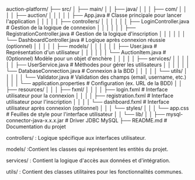 auction-platform/
├── src/
│   ├── main/
│   │   ├── java/
│   │   │   ├── com/
│   │   │   │   ├── auction/
│   │   │   │   │   ├── App.java                     # Classe principale pour lancer l'application
│   │   │   │   │   ├── controllers/
│   │   │   │   │   │   ├── LoginController.java     # Gestion de la logique de connexion
│   │   │   │   │   │   ├── RegistrationController.java  # Gestion de la logique d'inscription
│   │   │   │   │   │   └── DashboardController.java # Logique après connexion réussie (optionnel)
│   │   │   │   │   ├── models/
│   │   │   │   │   │   ├── User.java                # Représentation d'un utilisateur
│   │   │   │   │   │   └── AuctionItem.java         # (Optionnel) Modèle pour un objet d'enchère
│   │   │   │   │   ├── services/
│   │   │   │   │   │   ├── UserService.java         # Méthodes pour gérer les utilisateurs
│   │   │   │   │   │   └── DatabaseConnection.java  # Connexion à la BDD
│   │   │   │   │   └── utils/
│   │   │   │   │       └── Validator.java           # Validation des champs (email, username, etc.)
│   │   │   └── application.properties               # Configuration (ex. URL de la BDD)
│   │   ├── resources/
│   │   │   ├── fxml/
│   │   │   │   ├── login.fxml                       # Interface utilisateur pour la connexion
│   │   │   │   ├── registration.fxml                # Interface utilisateur pour l'inscription
│   │   │   │   └── dashboard.fxml                   # Interface utilisateur après connexion (optionnel)
│   │   │   └── styles/
│   │   │       └── app.css                          # Feuilles de style pour l'interface utilisateur
│   │   └── lib/
│   │       ├── mysql-connector-java-x.x.x.jar       # Driver JDBC MySQL
├── README.md                                        # Documentation du projet


controllers/ : Logique spécifique aux interfaces utilisateur.

models/ :Contient les classes qui représentent les entités du projet.

services/ : Contient la logique d'accès aux données et d'intégration.

utils/ : Contient des classes utilitaires pour les fonctionnalités communes.
